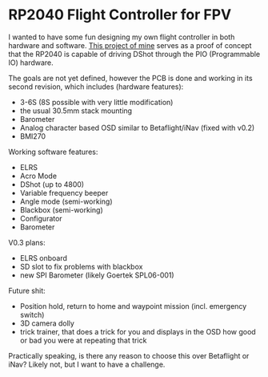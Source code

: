 # RP2040 Flight Controller for FPV

I wanted to have some fun designing my own flight controller in both hardware and software. [This project of mine](https://github.com/bastian2001/Hardware-DShot-on-RP2040) serves as a proof of concept that the RP2040 is capable of driving DShot through the PIO (Programmable IO) hardware.

The goals are not yet defined, however the PCB is done and working in its second revision, which includes (hardware features):
- 3-6S (8S possible with very little modification)
- the usual 30.5mm stack mounting
- Barometer
- Analog character based OSD similar to Betaflight/iNav (fixed with v0.2)
- BMI270

Working software features:
- ELRS
- Acro Mode
- DShot (up to 4800)
- Variable frequency beeper
- Angle mode (semi-working)
- Blackbox (semi-working)
- Configurator
- Barometer

V0.3 plans:
- ELRS onboard
- SD slot to fix problems with blackbox
- new SPI Barometer (likely Goertek SPL06-001)

Future shit:
- Position hold, return to home and waypoint mission (incl. emergency switch)
- 3D camera dolly
- trick trainer, that does a trick for you and displays in the OSD how good or bad you were at repeating that trick

Practically speaking, is there any reason to choose this over Betaflight or iNav? Likely not, but I want to have a challenge.
